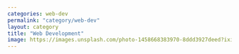 ```yaml
---
categories: web-dev
permalink: "category/web-dev"
layout: category
title: "Web Development"
image: https://images.unsplash.com/photo-1458668383970-8ddd3927deed?ixid=MXwxMjA3fDB8MHxwaG90by1wYWdlfHx8fGVufDB8fHw%3D&ixlib=rb-1.2.1&auto=format&fit=crop&w=1347&q=80
---
```


